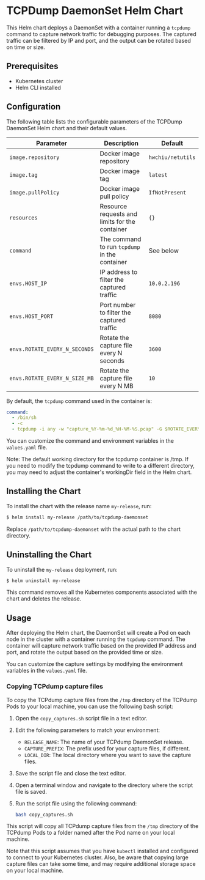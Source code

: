 # TCPDump DaemonSet Helm Chart

This Helm chart deploys a DaemonSet with a container running a `tcpdump` command to capture network traffic for debugging purposes. The captured traffic can be filtered by IP and port, and the output can be rotated based on time or size.

## Prerequisites

- Kubernetes cluster
- Helm CLI installed

## Configuration

The following table lists the configurable parameters of the TCPDump DaemonSet Helm chart and their default values.

| Parameter | Description | Default |
| --------- | ----------- | ------- |
| `image.repository` | Docker image repository | `hwchiu/netutils` |
| `image.tag` | Docker image tag | `latest` |
| `image.pullPolicy` | Docker image pull policy | `IfNotPresent` |
| `resources` | Resource requests and limits for the container | `{}` |
| `command` | The command to run `tcpdump` in the container | See below |
| `envs.HOST_IP` | IP address to filter the captured traffic | `10.0.2.196` |
| `envs.HOST_PORT` | Port number to filter the captured traffic | `8080` |
| `envs.ROTATE_EVERY_N_SECONDS` | Rotate the capture file every N seconds | `3600` |
| `envs.ROTATE_EVERY_N_SIZE_MB` | Rotate the capture file every N MB | `10` |

By default, the `tcpdump` command used in the container is:

```yaml
command:
  - /bin/sh
  - -c
  - tcpdump -i any -w "capture_%Y-%m-%d_%H-%M-%S.pcap" -G $ROTATE_EVERY_N_SECONDS -C $ROTATE_EVERY_N_SIZE_MB "host $HOST_IP and port $HOST_PORT"
```

You can customize the command and environment variables in the `values.yaml` file.

Note: The default working directory for the tcpdump container is /tmp. If you need to modify the tcpdump command to write to a different directory, you may need to adjust the container's workingDir field in the Helm chart.

## Installing the Chart

To install the chart with the release name `my-release`, run:

```bash
$ helm install my-release /path/to/tcpdump-daemonset
```

Replace `/path/to/tcpdump-daemonset` with the actual path to the chart directory.

## Uninstalling the Chart

To uninstall the `my-release` deployment, run:

```bash
$ helm uninstall my-release
```

This command removes all the Kubernetes components associated with the chart and deletes the release.

## Usage

After deploying the Helm chart, the DaemonSet will create a Pod on each node in the cluster with a container running the `tcpdump` command. The container will capture network traffic based on the provided IP address and port, and rotate the output based on the provided time or size.

You can customize the capture settings by modifying the environment variables in the `values.yaml` file.

### Copying TCPdump capture files

To copy the TCPdump capture files from the `/tmp` directory of the TCPdump Pods to your local machine, you can use the following bash script:

1. Open the `copy_captures.sh` script file in a text editor.

2. Edit the following parameters to match your environment:

   - `RELEASE_NAME`: The name of your TCPdump DaemonSet release.
   - `CAPTURE_PREFIX`: The prefix used for your capture files, if different.
   - `LOCAL_DIR`: The local directory where you want to save the capture files.

3. Save the script file and close the text editor.

4. Open a terminal window and navigate to the directory where the script file is saved.

5. Run the script file using the following command:

   ```bash
   bash copy_captures.sh
   ```

This script will copy all TCPdump capture files from the `/tmp` directory of the TCPdump Pods to a folder named after the Pod name on your local machine.

Note that this script assumes that you have `kubectl` installed and configured to connect to your Kubernetes cluster. Also, be aware that copying large capture files can take some time, and may require additional storage space on your local machine.